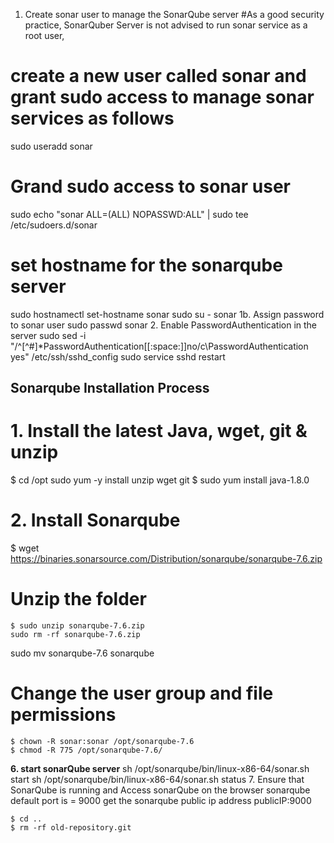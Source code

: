 1. Create sonar user to manage the SonarQube server
#As a good security practice, SonarQuber Server is not advised to run sonar service as a root user, 
# create a new user called sonar and grant sudo access to manage sonar services as follows

sudo useradd sonar
# Grand sudo access to sonar user
sudo echo "sonar ALL=(ALL) NOPASSWD:ALL" | sudo tee /etc/sudoers.d/sonar
# set hostname for the sonarqube server
sudo hostnamectl set-hostname sonar 
sudo su - sonar
1b. Assign password to sonar user
sudo passwd sonar
2. Enable PasswordAuthentication in the server
sudo sed -i "/^[^#]*PasswordAuthentication[[:space:]]no/c\PasswordAuthentication yes" /etc/ssh/sshd_config
sudo service sshd restart
## Sonarqube Installation Process
# 1. Install the latest Java, wget, git & unzip
 $ cd /opt
 sudo yum -y install unzip wget git
    $ sudo yum install java-1.8.0
# 2. Install Sonarqube
   $ wget https://binaries.sonarsource.com/Distribution/sonarqube/sonarqube-7.6.zip
# Unzip the folder
    $ sudo unzip sonarqube-7.6.zip
    sudo rm -rf sonarqube-7.6.zip
sudo mv sonarqube-7.6 sonarqube

#  Change the user group and file permissions
    $ chown -R sonar:sonar /opt/sonarqube-7.6
    $ chmod -R 775 /opt/sonarqube-7.6/
    
**6. start sonarQube server**
sh /opt/sonarqube/bin/linux-x86-64/sonar.sh start 
sh /opt/sonarqube/bin/linux-x86-64/sonar.sh status
7. Ensure that SonarQube is running and Access sonarQube on the browser
sonarqube default port is = 9000
get the sonarqube public ip address
publicIP:9000

    $ cd ..
    $ rm -rf old-repository.git




